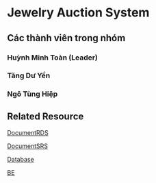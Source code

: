 # Jewelry Auction System 
## Các thành viên trong nhóm
### Huỳnh Minh Toàn (Leader)
### Tăng Dư Yến
### Ngô Tùng Hiệp

## Related Resource
[DocumentRDS](https://docs.google.com/document/d/1IbJgdlMSLRjdFQl4de3sVSOIGHNUJqyO/edit)

[DocumentSRS](https://docs.google.com/document/d/1NoY8wpff-sYAZXHdvEl5Mt5T106OcOeK/edit?usp=sharing&ouid=115472949965342184419&rtpof=true&sd=true) 

[Database](https://drive.google.com/file/d/1kfQEVWseXmHlJ8RvlNd9q47APLC-Nuss/view?usp=sharing)

[BE](https://github.com/mtoan87/Summer2024SWP391_NJS1805_GroupFortune_BE)
